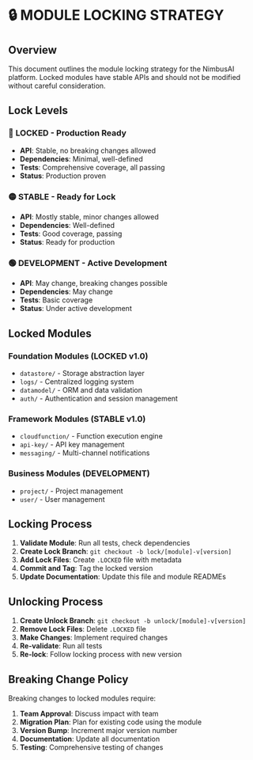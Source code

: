 # 🔒 MODULE LOCKING STRATEGY

## Overview
This document outlines the module locking strategy for the NimbusAI platform. Locked modules have stable APIs and should not be modified without careful consideration.

## Lock Levels

### 🔴 **LOCKED** - Production Ready
- **API**: Stable, no breaking changes allowed
- **Dependencies**: Minimal, well-defined
- **Tests**: Comprehensive coverage, all passing
- **Status**: Production proven

### 🟡 **STABLE** - Ready for Lock
- **API**: Mostly stable, minor changes allowed
- **Dependencies**: Well-defined
- **Tests**: Good coverage, passing
- **Status**: Ready for production

### 🟢 **DEVELOPMENT** - Active Development
- **API**: May change, breaking changes possible
- **Dependencies**: May change
- **Tests**: Basic coverage
- **Status**: Under active development

## Locked Modules

### Foundation Modules (LOCKED v1.0)
- `datastore/` - Storage abstraction layer
- `logs/` - Centralized logging system
- `datamodel/` - ORM and data validation
- `auth/` - Authentication and session management

### Framework Modules (STABLE v1.0)
- `cloudfunction/` - Function execution engine
- `api-key/` - API key management
- `messaging/` - Multi-channel notifications

### Business Modules (DEVELOPMENT)
- `project/` - Project management
- `user/` - User management

## Locking Process

1. **Validate Module**: Run all tests, check dependencies
2. **Create Lock Branch**: `git checkout -b lock/[module]-v[version]`
3. **Add Lock Files**: Create `.LOCKED` file with metadata
4. **Commit and Tag**: Tag the locked version
5. **Update Documentation**: Update this file and module READMEs

## Unlocking Process

1. **Create Unlock Branch**: `git checkout -b unlock/[module]-v[version]`
2. **Remove Lock Files**: Delete `.LOCKED` file
3. **Make Changes**: Implement required changes
4. **Re-validate**: Run all tests
5. **Re-lock**: Follow locking process with new version

## Breaking Change Policy

Breaking changes to locked modules require:
1. **Team Approval**: Discuss impact with team
2. **Migration Plan**: Plan for existing code using the module
3. **Version Bump**: Increment major version number
4. **Documentation**: Update all documentation
5. **Testing**: Comprehensive testing of changes
